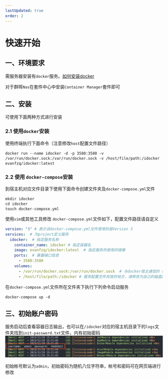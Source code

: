 ```yaml
---
lastUpdated: true
order: 2
---
```

# 快速开始
## 一、环境要求
需服务器安装有`docker`服务。[如何安装docker](https://www.runoob.com/docker/ubuntu-docker-install.html)

对于群晖`Nas`在套件中心中安装`Container Manager`套件即可
## 二、安装

可使用下面两种方式进行安装
### 2.1 使用`docker`安装
使用终端执行下面命令（注意修改`host`配置文件路径）
```
docker run --name idocker -d -p 3580:3580 -v /var/run/docker.sock:/var/run/docker.sock -v /host/file/path:/idocker evanfzq/idocker:latest 
```
### 2.2 使用 `docker-compose`安装

到宿主机对应文件目录下使用下面命令创建文件夹及`docker-compose.yml`文件
```shell
mkdir idocker
cd idocker
touch docker-compose.yml
```
使用`vim`或其他工具修改 `docker-compose.yml`文件如下，配置文件路径请自定义
```yml
version: "3" # 表示该docker-compose.yml文件使用的是Version 3  
services:  # 为project定义服务
  idocker:  # 指定服务名称
    container_name: idocker # 指定容器名
    image: evanfzq/idocker:latest  # 指定服务所使用的镜像
    ports:  # 暴露端口信息
      - 3580:3580
    volumes:
      - /var/run/docker.sock:/var/run/docker.sock  # 与docker宿主通信的 sock 地址，勿修改
      - /host/file/path:/idocker # 服务配置文件存放的地方，请修改为自己的磁盘路径
```
在`docker-compose.yml`文件所在文件夹下执行下列命令启动服务
```shell
docker-compose up -d 
```

## 三、初始账户密码
服务启动后查看容器日志输出，也可以在`/idocker`对应的宿主机目录下的`logs`文件夹找到`init-password.txt`文件，内有初始密码
![初始密码](screenshots/init-account.jpg)

初始帐号默认为`admin`，初始密码为随机八位字符串，帐号和密码可在网页端进行修改

